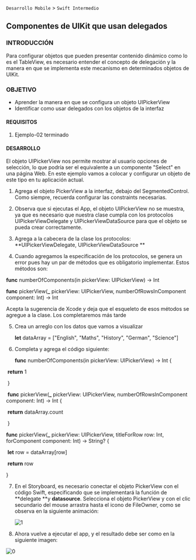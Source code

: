 
`Desarrollo Mobile` > `Swift Intermedio` 

## Componentes de UIKit que usan delegados

### INTRODUCCIÓN

Para configurar objetos que pueden presentar contenido dinámico como lo es el TableView, es necesario entender el concepto de delegación y la manera en que se implementa este mecanismo en determinados objetos de UIKit.



### OBJETIVO

-  Aprender la manera en que se configura un objeto UIPickerView 
-  Identificar como usar delegados con los objetos de la interfaz

#### REQUISITOS

1. Ejemplo-02 terminado

#### DESARROLLO

El objeto UIPickerView nos permite mostrar al usuario opciones de selección, lo que podría ser el equivalente a un componente "Select" en una página Web. En este ejemplo vamos a colocar y configurar un objeto de este tipo en tu aplicación actual.

1. Agrega el objeto PickerView a la interfaz, debajo del SegmentedControl. Como siempre, recuerda configurar las constraints necesarias.
2. Observa que si ejecutas el App, el objeto UIPickerView no se muestra, ya que es necesario que nuestra clase cumpla con los protocolos UIPickerViewDelegate y UIPickerViewDataSource para que el objeto se pueda crear correctamente. 
3. Agrega a la cabecera de la clase los protocolos: **UIPickerViewDelegate, UIPickerViewDataSource **


4. Cuando agregamos la especificación de los protocolos, se genera un error pues hay un par de métodos que es obligatorio implementar. Estos métodos son:

  **func** numberOfComponents(in pickerView: UIPickerView) -> Int

   **func** pickerView(**_** pickerView: UIPickerView, numberOfRowsInComponent component: Int) -> Int



  Acepta la sugerencia de Xcode y deja que el esqueleto de esos métodos se agregue a la clase. Los completaremos más tarde

5. Crea un arreglo con los datos que vamos a visualizar

   **let** dataArray = ["English", "Maths", "History", "German", "Science"]

6. Completa y agrega el código siguiente:

    **func** numberOfComponents(in pickerView: UIPickerView) -> Int {

​      **return** 1

​	}


​     **func** pickerView(**_** pickerView: UIPickerView, numberOfRowsInComponent component: Int) -> Int {

  ​    **return** dataArray.count

​	}


   **func** pickerView(**_** pickerView: UIPickerView, titleForRow row: Int, forComponent component: Int) -> String? {  

​      **let** row = dataArray[row]

​      **return** row

}

  


7. En el Storyboard, es necesario conectar el objeto PickerView con el código Swift, especificando que se implementará la función de **delegate **y **datasource**. Selecciona el objeto PickerView y con el clic secundario del mouse arrastra hasta el icono de FileOwner, como se observa en la siguiente animación:

   ![1](1.gif)

8. Ahora vuelve a ejecutar el app, y el resultado debe ser como en la siguiente imagen:

![0](0.png)
